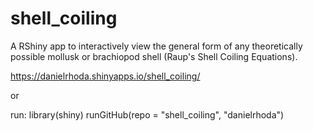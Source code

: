# shell_coiling
A RShiny app to interactively view the general form of any theoretically possible mollusk or brachiopod shell (Raup's Shell Coiling Equations).

https://danielrhoda.shinyapps.io/shell_coiling/

or 

run:
library(shiny)
runGitHub(repo = "shell_coiling", "danielrhoda")
